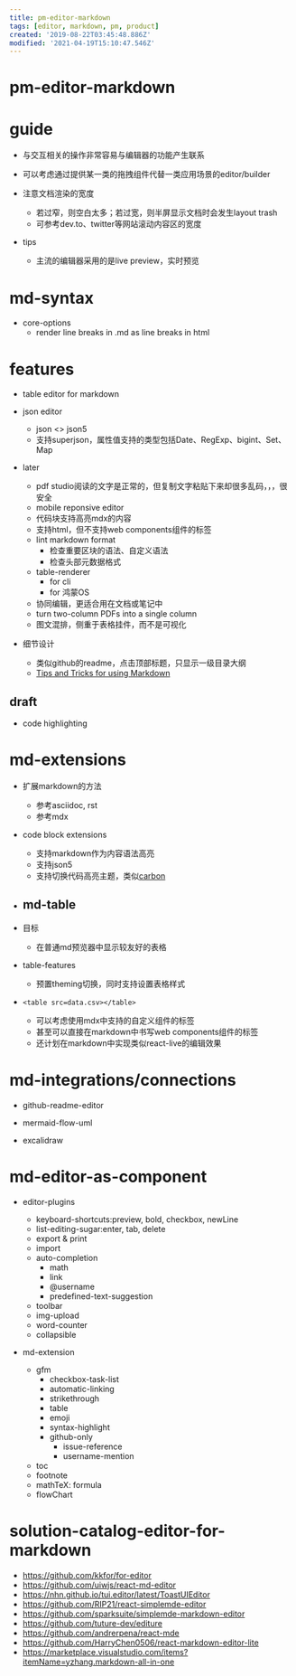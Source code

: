```yaml
---
title: pm-editor-markdown
tags: [editor, markdown, pm, product]
created: '2019-08-22T03:45:48.886Z'
modified: '2021-04-19T15:10:47.546Z'
---
```


# pm-editor-markdown

# guide

- 与交互相关的操作非常容易与编辑器的功能产生联系
- 可以考虑通过提供某一类的拖拽组件代替一类应用场景的editor/builder

- 注意文档渲染的宽度
  - 若过窄，则空白太多；若过宽，则半屏显示文档时会发生layout trash
  - 可参考dev.to、twitter等网站滚动内容区的宽度

- tips
  - 主流的编辑器采用的是live preview，实时预览

# md-syntax

- core-options
  - render line breaks in .md as line breaks in html

# features

- table editor for markdown

- json editor
  - json <> json5
  - 支持superjson，属性值支持的类型包括Date、RegExp、bigint、Set、Map

- later
  - pdf studio阅读的文字是正常的，但复制文字粘贴下来却很多乱码，，，很安全
  - mobile reponsive editor
  - 代码块支持高亮mdx的内容
  - 支持html，但不支持web components组件的标签
  - lint markdown format
    - 检查重要区块的语法、自定义语法
    - 检查头部元数据格式
  - table-renderer
    - for cli
    - for 鸿蒙OS
  - 协同编辑，更适合用在文档或笔记中
  - turn two-column PDFs into a single column
  - 图文混排，侧重于表格挂件，而不是可视化

- 细节设计
  - 类似github的readme，点击顶部标题，只显示一级目录大纲
  - [Tips and Tricks for using Markdown](https://github.com/MishManners/GitHub-Like-A-Boss/blob/main/markdowntricks.md)

## draft

- code highlighting

# md-extensions

- 扩展markdown的方法
  - 参考asciidoc, rst
  - 参考mdx

- code block extensions
  - 支持markdown作为内容语法高亮
  - 支持json5
  - 支持切换代码高亮主题，类似[carbon](https://carbon.now.sh/)

- ## md-table

- 目标
  - 在普通md预览器中显示较友好的表格

- table-features
  - 预置theming切换，同时支持设置表格样式

- `<table src=data.csv></table>`
  - 可以考虑使用mdx中支持的自定义组件的标签
  - 甚至可以直接在markdown中书写web components组件的标签
  - 还计划在markdown中实现类似react-live的编辑效果

# md-integrations/connections

- github-readme-editor

- mermaid-flow-uml
- excalidraw

# md-editor-as-component

- editor-plugins
  - keyboard-shortcuts:preview, bold, checkbox, newLine
  - list-editing-sugar:enter, tab, delete
  - export & print    
  - import
  - auto-completion
    - math
    - link
    - @username
    - predefined-text-suggestion
  - toolbar
  - img-upload
  - word-counter
  - collapsible

- md-extension
  - gfm
    - checkbox-task-list
    - automatic-linking
    - strikethrough
    - table
    - emoji
    - syntax-highlight
    - github-only
      - issue-reference
      - username-mention
  - toc
  - footnote
  - mathTeX: formula
  - flowChart

# solution-catalog-editor-for-markdown

- https://github.com/kkfor/for-editor
- https://github.com/uiwjs/react-md-editor
- https://nhn.github.io/tui.editor/latest/ToastUIEditor
- https://github.com/RIP21/react-simplemde-editor
- https://github.com/sparksuite/simplemde-markdown-editor
- https://github.com/tuture-dev/editure
- https://github.com/andrerpena/react-mde
- https://github.com/HarryChen0506/react-markdown-editor-lite
- https://marketplace.visualstudio.com/items?itemName=yzhang.markdown-all-in-one
